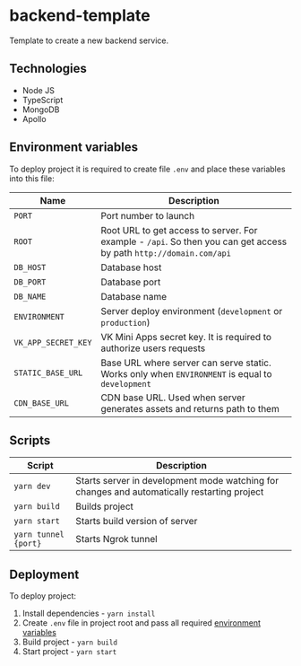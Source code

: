 # backend-template

Template to create a new backend service.

## Technologies
- Node JS
- TypeScript
- MongoDB
- Apollo

## Environment variables

To deploy project it is required to create file `.env` and place these variables
into this file:

| Name | Description  |
|---|---|
| `PORT` | Port number to launch |
| `ROOT` | Root URL to get access to server. For example - `/api`. So then you can get access by path `http://domain.com/api` |
| `DB_HOST` | Database host |
| `DB_PORT` | Database port | 
| `DB_NAME` | Database name |
| `ENVIRONMENT` | Server deploy environment (`development` or `production`) |
| `VK_APP_SECRET_KEY` | VK Mini Apps secret key. It is required to authorize users requests |
| `STATIC_BASE_URL` | Base URL where server can serve static. Works only when `ENVIRONMENT` is equal to `development` |
| `CDN_BASE_URL` | CDN base URL. Used when server generates assets and returns path to them |

## Scripts

| Script | Description |
| --- | --- |
| `yarn dev` | Starts server in development mode watching for changes and automatically restarting project |
| `yarn build` | Builds project |
| `yarn start` | Starts build version of server |
| `yarn tunnel {port}` | Starts Ngrok tunnel |

## Deployment
To deploy project:
1. Install dependencies - `yarn install`
2. Create `.env` file in project root and pass all required [environment variables](#environment-variables)
3. Build project - `yarn build`
4. Start project - `yarn start`
